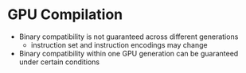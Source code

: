# GPU Compilation

* Binary compatibility is not guaranteed across different generations
    - instruction set and instruction encodings may change
* Binary compatibility within one GPU generation can be guaranteed under certain conditions
